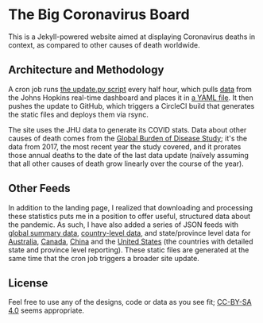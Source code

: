 # The Big Coronavirus Board

This is a Jekyll-powered website aimed at displaying Coronavirus deaths in context, as compared to other causes of death worldwide.

## Architecture and Methodology

A cron job runs [the update.py script](https://github.com/joeycastillo/thebigboard.cc/blob/master/scripts/update.py) every half hour, which pulls [data](https://opendata.arcgis.com/datasets/bbb2e4f589ba40d692fab712ae37b9ac_1.csv) from the Johns Hopkins real-time dashboard and places it in [a YAML file](https://github.com/joeycastillo/thebigboard.cc/blob/master/_data/covid.yml). It then pushes the update to GitHub, which triggers a CircleCI build that generates the static files and deploys them via rsync.

The site uses the JHU data to generate its COVID stats. Data about other causes of death comes from the [Global Burden of Disease Study](http://ghdx.healthdata.org/gbd-2017); it's the data from 2017, the most recent year the study covered, and it prorates those annual deaths to the date of the last data update (naïvely assuming that all other causes of death grow linearly over the course of the year). 

## Other Feeds

In addition to the landing page, I realized that downloading and processing these statistics puts me in a position to offer useful, structured data about the pandemic. As such, I have also added a series of JSON feeds with [global summary data](http://www.thebigboard.cc/feeds/v1/global.json), [country-level data](http://www.thebigboard.cc/feeds/v1/countries.json), and state/province level data for [Australia](http://www.thebigboard.cc/feeds/v1/australia.json), [Canada](http://www.thebigboard.cc/feeds/v1/canada.json), [China](http://www.thebigboard.cc/feeds/v1/china.json) and the [United States](http://www.thebigboard.cc/feeds/v1/us.json) (the countries with detailed state and province level reporting). These static files are generated at the same time that the cron job triggers a broader site update. 

## License

Feel free to use any of the designs, code or data as you see fit; [CC-BY-SA 4.0](https://creativecommons.org/licenses/by-sa/4.0/) seems appropriate.